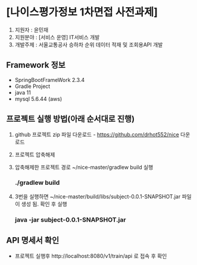 # [나이스평가정보 1차면접 사전과제]
1. 지원자 : 윤민재
2. 지원분야 : [서비스 운영] IT서비스 개발 
3. 개발주제 : 서울교통공사 승하차 순위 데이터 적재 및 조회용API 개발

## Framework 정보
- SpringBootFrameWork 2.3.4
- Gradle Project
- java 11
- mysql 5.6.44 (aws) 

## 프로젝트 실행 방법(아래 순서대로 진행)

1. github 프로젝트 zip 파일 다운로드 - https://github.com/drhot552/nice 다운로드

2. 프로젝트 압축해제 

3. 압축해제한 프로젝트 경로 ~/nice-master/gradlew build 실행
    ### ./gradlew build
  
4. 3번을 실행하면 ~/nice-master/build/libs/subject-0.0.1-SNAPSHOT.jar 파일이 생성 됨. 확인 후 실행
    ### java -jar subject-0.0.1-SNAPSHOT.jar   
  
## API 명세서 확인
-    프로젝트 실행후 http://localhost:8080/v1/train/api 로 접속 후 확인
